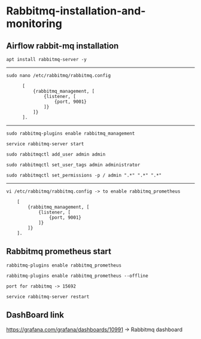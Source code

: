 # Rabbitmq-installation-and-monitoring

## Airflow rabbit-mq installation

    apt install rabbitmq-server -y
 ***   
    sudo nano /etc/rabbitmq/rabbitmq.config

          [
              {rabbitmq_management, [
                  {listener, [
                      {port, 9001}
                  ]}
              ]}
          ].
          
***  
    sudo rabbitmq-plugins enable rabbitmq_management
    
    service rabbitmq-server start
    
    sudo rabbitmqctl add_user admin admin
    
    sudo rabbitmqctl set_user_tags admin administrator
    
    sudo rabbitmqctl set_permissions -p / admin ".*" ".*" ".*"

***
    vi /etc/rabbitmq/rabbitmq.config -> to enable rabbitmq_prometheus

        [
            {rabbitmq_management, [
                {listener, [
                    {port, 9001}
                ]}
            ]}
        ].

## Rabbitmq prometheus start
    rabbitmq-plugins enable rabbitmq_prometheus
    
    rabbitmq-plugins enable rabbitmq_prometheus --offline
  
    port for rabbitmq -> 15692
  
    service rabbitmq-server restart

## DashBoard link

  https://grafana.com/grafana/dashboards/10991  -> Rabbitmq dashboard
